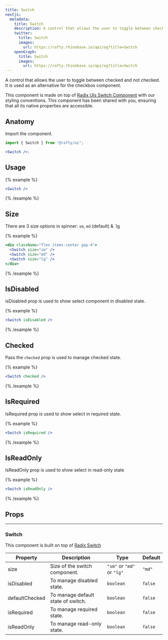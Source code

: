 ```yaml
---
title: Switch
nextjs:
  metadata:
    title: Switch
    description: A control that allows the user to toggle between checked and not checked.It is used as an alternative for the checkbox component.
    twitter:
      title: Switch
      images:
        url: https://rafty.rhinobase.io/api/og?title=Switch
    openGraph:
      title: Switch
      images:
        url: https://rafty.rhinobase.io/api/og?title=Switch
---
```


A control that allows the user to toggle between checked and not checked. It is used as an alternative for the checkbox component.

This component is made on top of [Radix UIs Switch Component](https://www.radix-ui.com/primitives/docs/components/switch) with our styling conventions. This component has been shared with you, ensuring that all its native properties are accessible.

## Anatomy

Import the component.

```jsx
import { Switch } from "@rafty/ui";

<Switch />;
```

## Usage

{% example %}

```jsx
<Switch />
```

{% /example %}

## Size

There are 3 size options in spinner: `sm`, `md` (default) & `lg

{% example %}

```jsx
<div className="flex items-center gap-4">
  <Switch size="sm" />
  <Switch size="md" />
  <Switch size="lg" />
</div>
```

{% /example %}

## IsDisabled

isDisabled prop is used to show select component in disabled state.

{% example %}

```jsx
<Switch isDisabled />
```

{% /example %}

## Checked

Pass the `checked` prop is used to manage checked state.

{% example %}

```jsx
<Switch checked />
```

{% /example %}

## IsRequired

IsRequired prop is used to show select in required state.

{% example %}

```jsx
<Switch isRequired />
```

{% /example %}

## IsReadOnly

IsReadOnly prop is used to show select in read-only state

{% example %}

```jsx
<Switch isReadOnly />
```

{% /example %}

## Props

---

### Switch

This component is built on top of [Radix Switch](https://www.radix-ui.com/primitives/docs/components/switch#root)

| Property       | Description                        | Type                       | Default |
| -------------- | ---------------------------------- | -------------------------- | ------- |
| size           | Size of the switch component.      | `"sm"` or `"md"` or `"lg"` | `"md"`  |
| isDisabled     | To manage disabled state.          | `boolean`                  | `false` |
| defaultChecked | To manage default state of switch. | `boolean`                  | `false` |
| isRequired     | To manage required state.          | `boolean`                  | `false` |
| isReadOnly     | To manage read-only state.         | `boolean`                  | `false` |
